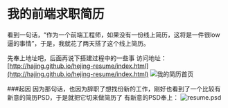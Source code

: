 # 我的前端求职简历

看到一句话，“作为一个前端工程师，如果没有一份线上简历，这将是一件很low逼的事情”，于是，我就花了两天搭了这个线上简历。

先奉上地址吧，后面再说下搭建过程中的一些事
访问地址：[http://hajing.github.io/hejing-resume/index.html](http://hajing.github.io/hejing-resume/index.html)
![我的简历首页](http://7xpy9b.com1.z0.glb.clouddn.com/resume_index.png)

###起因
因为那句话，也因为辞职了想找份新的工作，刚好也看到了一个比较有新意的简历PSD，于是就把它切来做简历了
有新意的PSD奉上：
![resume.psd](http://7xpy9b.com1.z0.glb.clouddn.com/resume.jpg)

